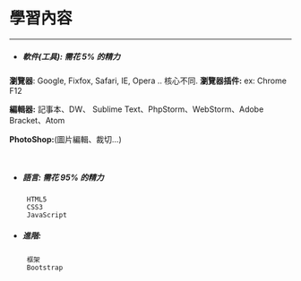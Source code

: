# 學習內容

---
 
* ##### 軟件\(工具\): 需花 5% 的精力


**瀏覽器**: Google, Fixfox, Safari, IE, Opera .. 核心不同.
  **瀏覽器插件:** ex: Chrome F12

  **編輯器:** 記事本、DW、 Sublime Text、PhpStorm、WebStorm、Adobe Bracket、Atom

  **PhotoShop:**(圖片編輯、裁切...)

  ```
   
  ```

* ##### 語言: 需花 95% 的精力

  ```
   HTML5
   CSS3
   JavaScript
  ```

* ##### 進階:

  ```
   框架
   Bootstrap
  ```



